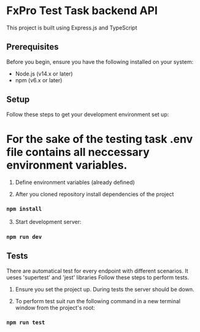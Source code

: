 # FxPro Test Task backend API

This project is built using Express.js and TypeScript

## Prerequisites

Before you begin, ensure you have the following installed on your system:

- Node.js (v14.x or later)
- npm (v6.x or later)

## Setup

Follow these steps to get your development environment set up:

# For the sake of the testing task .env file contains all neccessary environment variables.

1. Define environment variables (already defined)

2. After you cloned repository install dependencies of the project

### `npm install`

3. Start development server:

### `npm run dev`

## Tests

There are automatical test for every endpoint with different scenarios. It ueses 'supertest' and 'jest' libraries
Follow these steps to perform tests.

1. Ensure you set the project up. During tests the server should be down.

2. To perform test suit run the following command in a new terminal window from the project's root:

### `npm run test`
